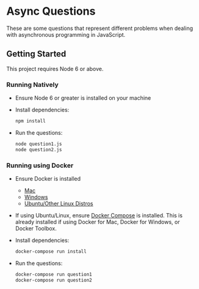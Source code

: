 # Async Questions

These are some questions that represent different problems when dealing with asynchronous programming in JavaScript.

## Getting Started

This project requires Node 6 or above.

### Running Natively

* Ensure Node 6 or greater is installed on your machine
* Install dependencies:

    ```bash
    npm install
    ```

* Run the questions:

    ```bash
    node question1.js
    node question2.js
    ```

### Running using Docker

* Ensure Docker is installed
    * [Mac](https://docs.docker.com/docker-for-mac/install/)
    * [Windows](https://docs.docker.com/docker-for-windows/) 
    * [Ubuntu/Other Linux Distros](https://docs.docker.com/engine/installation/linux/docker-ce/ubuntu/)
* If using Ubuntu/Linux, ensure [Docker Compose](https://docs.docker.com/compose/install/) is installed. This is already installed if using Docker for Mac, Docker for Windows, or Docker Toolbox.
* Install dependencies:

    ```bash
    docker-compose run install
    ```

* Run the questions:

    ```bash
    docker-compose run question1
    docker-compose run question2
    ```
